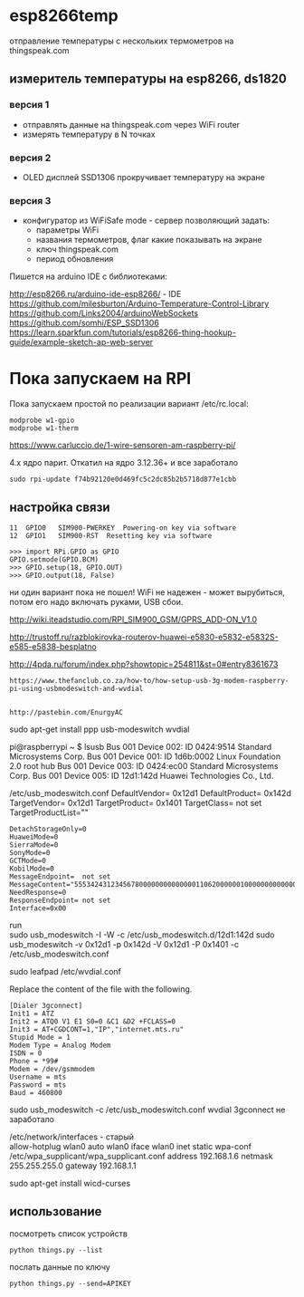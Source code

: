 # esp8266temp
отправление температуры с нескольких термометров на thingspeak.com

## измеритель температуры на esp8266, ds1820 

### версия 1
- отправлять данные на thingspeak.com через WiFi router
- измерять температуру в N точках

### версия 2  
- OLED дисплей SSD1306 прокручивает температуру на экране

### версия 3 
- конфигуратор из WiFiSafe mode - сервер позволяющий задать:
    - параметры WiFi 
    - названия термометров, флаг какие показывать на экране
    - ключ thingspeak.com
    - период обновления

Пишется на arduino IDE с библиотеками:

http://esp8266.ru/arduino-ide-esp8266/ - IDE
https://github.com/milesburton/Arduino-Temperature-Control-Library
https://github.com/Links2004/arduinoWebSockets
https://github.com/somhi/ESP_SSD1306
https://learn.sparkfun.com/tutorials/esp8266-thing-hookup-guide/example-sketch-ap-web-server

# Пока запускаем на RPI

Пока запускаем простой по реализации вариант
/etc/rc.local:

	modprobe w1-gpio
	modprobe w1-therm

https://www.carluccio.de/1-wire-sensoren-am-raspberry-pi/

4.х ядро парит. Откатил на ядро 3.12.36+ и все заработало

    sudo rpi-update f74b92120e0d469fc5c2dc85b2b5718d877e1cbb
    
## настройка связи

    11	GPIO0	SIM900-PWERKEY	Powering-on key via software
    12	GPIO1	SIM900-RST	Resetting key via software
    
    >>> import RPi.GPIO as GPIO
    GPIO.setmode(GPIO.BCM)
    >>> GPIO.setup(18, GPIO.OUT)
    >>> GPIO.output(18, False)

ни один вариант пока не пошел! WiFi не надежен - может вырубиться, потом его надо включать руками, USB сбои.

http://wiki.iteadstudio.com/RPI_SIM900_GSM/GPRS_ADD-ON_V1.0 

http://trustoff.ru/razblokirovka-routerov-huawei-e5830-e5832-e5832S-e585-e5838-besplatno

http://4pda.ru/forum/index.php?showtopic=254811&st=0#entry8361673

    https://www.thefanclub.co.za/how-to/how-setup-usb-3g-modem-raspberry-pi-using-usbmodeswitch-and-wvdial
    
    
    http://pastebin.com/EnurgyAC
   sudo apt-get install ppp usb-modeswitch wvdial

   pi@raspberrypi ~ $ lsusb
    Bus 001 Device 002: ID 0424:9514 Standard Microsystems Corp. 
    Bus 001 Device 001: ID 1d6b:0002 Linux Foundation 2.0 root hub
    Bus 001 Device 003: ID 0424:ec00 Standard Microsystems Corp. 
    Bus 001 Device 005: ID 12d1:142d Huawei Technologies Co., Ltd. 
    
  /etc/usb_modeswitch.conf
    DefaultVendor=  0x12d1
    DefaultProduct= 0x142d
    TargetVendor=   0x12d1
    TargetProduct=  0x1401
    TargetClass=    not set
    TargetProductList=""
    
    DetachStorageOnly=0
    HuaweiMode=0
    SierraMode=0
    SonyMode=0
    GCTMode=0
    KobilMode=0
    MessageEndpoint=  not set
    MessageContent="55534243123456780000000000000011062000000100000000000000000000"
    NeedResponse=0
    ResponseEndpoint= not set
    Interface=0x00
    
  run  
    sudo usb_modeswitch -I -W -c /etc/usb_modeswitch.d/12d1\:142d
    sudo usb_modeswitch -v 0x12d1 -p 0x142d -V 0x12d1 -P 0x1401 -c /etc/usb_modeswitch.conf  
    
  sudo leafpad /etc/wvdial.conf

  Replace the content of the file with the following. 

    [Dialer 3gconnect]
    Init1 = ATZ
    Init2 = ATQ0 V1 E1 S0=0 &C1 &D2 +FCLASS=0
    Init3 = AT+CGDCONT=1,"IP","internet.mts.ru"
    Stupid Mode = 1
    Modem Type = Analog Modem
    ISDN = 0
    Phone = *99#
    Modem = /dev/gsmmodem
    Username = mts
    Password = mts
    Baud = 460800
    
  sudo usb_modeswitch -c /etc/usb_modeswitch.conf
  wvdial 3gconnect
  не заработало
    
/etc/network/interfaces - старый    
    allow-hotplug wlan0
    auto wlan0
    iface wlan0 inet static
        wpa-conf /etc/wpa_supplicant/wpa_supplicant.conf
        address 192.168.1.6
        netmask 255.255.255.0
        gateway 192.168.1.1

 sudo apt-get install wicd-curses
## использование

посмотреть список устройств

    python things.py --list

послать данные по ключу

    python things.py --send=APIKEY

    

